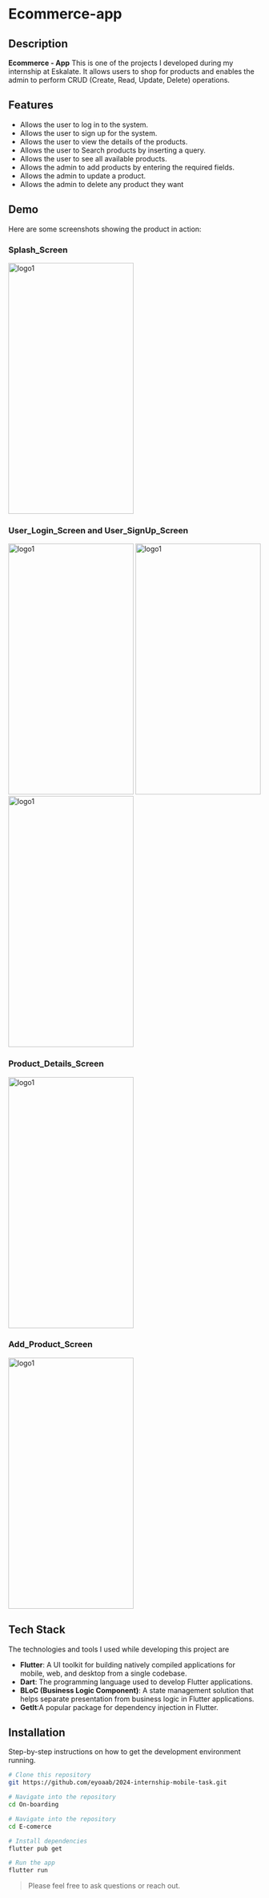 # Ecommerce-app

## Description
**Ecommerce - App** This is one of the projects I developed during my internship at Eskalate. It allows users to shop for products and enables the admin to perform CRUD (Create, Read, Update, Delete) operations.

## Features
- Allows the user to log in to the system.
- Allows the user to sign up for the system.
- Allows the user to view the details of the products.
- Allows the user to Search products by inserting a query.
- Allows the user to see all available products.
- Allows the admin to add products by entering the required fields.
- Allows the admin to update a product.
- Allows the admin to delete any product they want
  
## Demo

Here are some screenshots showing the product in action:
### Splash_Screen
<img src="https://github.com/user-attachments/assets/d6a10923-5557-4424-af14-a384a22fd0b3" alt="logo1" width="250" height="500"/>

### User_Login_Screen and User_SignUp_Screen 
<img src="https://github.com/user-attachments/assets/1b89c46d-6e17-4858-88cc-089f436a65ae" alt="logo1" width="250" height="500"/>
<img src="https://github.com/user-attachments/assets/86d80b44-0576-4558-ba94-5ddaf23a9bc7" alt="logo1" width="250" height="500"/>
<img src="https://github.com/user-attachments/assets/2312b632-61a8-4ff4-8b0e-4da86c0c8686" alt="logo1" width="250" height="500"/>

###  Product_Details_Screen
<img src="https://github.com/user-attachments/assets/bd969481-3428-486d-ba65-713518ad90a0" alt="logo1" width="250" height="500"/>

###  Add_Product_Screen
<img src="https://github.com/user-attachments/assets/2ba5c7b6-29b4-493a-8cd4-e143043bfaac" alt="logo1" width="250" height="500"/>



## Tech Stack

The technologies and tools I used while developing this project are

- **Flutter**: A UI toolkit for building natively compiled applications for mobile, web, and desktop from a single codebase.
- **Dart**: The programming language used to develop Flutter applications.
- **BLoC (Business Logic Component)**: A state management solution that helps separate presentation from business logic in Flutter applications.
- **GetIt**:A popular package for dependency injection in Flutter.


## Installation
Step-by-step instructions on how to get the development environment running.

```bash
# Clone this repository
git https://github.com/eyoaab/2024-internship-mobile-task.git
```
```bash
# Navigate into the repository
cd On-boarding
```
```bash
# Navigate into the repository
cd E-comerce
```
```bash
# Install dependencies
flutter pub get
```
```bash
# Run the app
flutter run
```
> Please feel free to ask questions or reach out.
